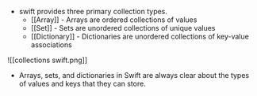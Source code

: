 - swift provides three primary collection types.
	- [[Array]] -  Arrays are ordered collections of values
	- [[Set]] - Sets are unordered collections of unique values
	- [[Dictionary]] - Dictionaries are unordered collections of key-value associations

![[collections swift.png]]

- Arrays, sets, and dictionaries in Swift are always clear about the types of values and keys that they can store.
